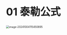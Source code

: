 # 01 泰勒公式

<img src="https://cvp.oss-cn-shanghai.aliyuncs.com/202410041154202.png" alt="image-20241004115450895" style="zoom:50%;" />